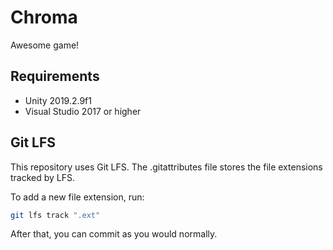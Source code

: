 # Chroma

Awesome game!

## Requirements

- Unity 2019.2.9f1
- Visual Studio 2017 or higher

## Git LFS

This repository uses Git LFS. The .gitattributes file stores the file extensions tracked by LFS.

To add a new file extension, run:

```bash
git lfs track ".ext"
```

After that, you can commit as you would normally.
